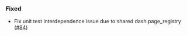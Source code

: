 <!--
A new scriv changelog fragment.

Uncomment the section that is right (remove the HTML comment wrapper).
-->

<!--
### Removed

- A bullet item for the Removed category.

-->
<!--
### Added

- A bullet item for the Added category.

-->
<!--
### Changed

- A bullet item for the Changed category.

-->
<!--
### Deprecated

- A bullet item for the Deprecated category.

-->

### Fixed

- Fix unit test interdependence issue due to shared dash.page_registry ([#84](https://github.com/mckinsey/vizro/pull/84))


<!--
### Security

- A bullet item for the Security category.

-->